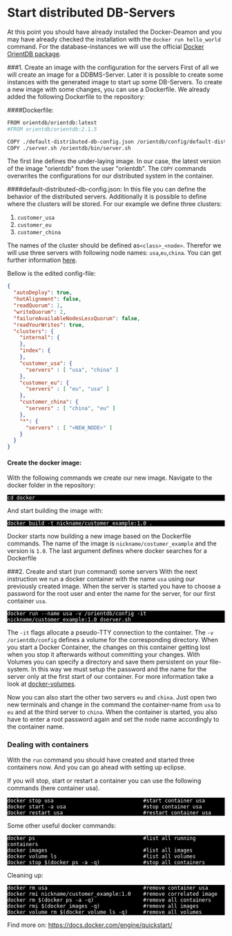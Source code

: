 # Start distributed DB-Servers
At this point you should have already installed the Docker-Deamon and you may have already checked the installation with the `docker run hello_world` command.
For the database-instances we will use the official [Docker OrientDB package](
https://hub.docker.com/r/orientdb/orientdb/).

###1. Create an image with the configuration for the servers
First of all we will create an image for a DDBMS-Server. Later it is possible to create some instances with the generated image to start up some DB-Servers. To create a new image with some changes, you can use a Dockerfile. We already added the following Dockerfile to the repository:

####Dockerfile:
```bash
FROM orientdb/orientdb:latest
#FROM orientdb/orientdb:2.1.5

COPY ./default-distributed-db-config.json /orientdb/config/default-distributed-db-config.json
COPY ./server.sh /orientdb/bin/server.sh
```    
The first line defines the under-laying image. In our case, the latest version of the image "orientdb" from the user "orientdb". The `COPY` commands overwrites the configurations for our distributed system in the container. 

####default-distributed-db-config.json:
In this file you can define the behavior of the distributed servers. Additionally it is possible to define where the clusters will be stored.
For our example we define three clusters:
1. `customer_usa`
2. `customer_eu`
3. `customer_china`
  
The names of the cluster should be defined as```<class>_<node>```. Therefor we will use three servers with following node names: `usa`,`eu`,`china`.
You can get further information [here](
http://orientdb.com/docs/2.0/orientdb.wiki/Distributed-Configuration.html#default-distributed-db-configjson).

Bellow is the edited config-file:
```json
{
  "autoDeploy": true,
  "hotAlignment": false,
  "readQuorum": 1,
  "writeQuorum": 2,
  "failureAvailableNodesLessQuorum": false,
  "readYourWrites": true,
  "clusters": {
    "internal": {
    },
    "index": {
    },
    "customer_usa": {
      "servers" : [ "usa", "china" ]
    },
    "customer_eu": {
      "servers" : [ "eu", "usa" ]
    },
    "customer_china": {
      "servers" : [ "china", "eu" ]
    },
    "*": {
      "servers" : [ "<NEW_NODE>" ]
    }
  }
}
```    

#### Create the docker image:
With the following commands we create our new image. Navigate to the docker folder in the repository:
<pre style="background-color:black; color:white"><code>cd docker
</code></pre>
    
And start building the image with:
<pre style="background-color:black; color:white"><code>docker build -t nickname/customer_example:1.0 .
</code></pre>
    
Docker starts now building a new image based on the Dockerfile commands. The name of the image is `nickname/costumer_example` and the version is `1.0`. The last argument defines where docker searches for a Dockerfile

###2. Create and start (run command) some servers
With the next instruction we run a docker container with the name `usa` using our previously created image. When the server is started you have to choose a password for the root user and enter the name for the server, for our first container `usa`. 
<pre style="background-color:black; color:white"><code>docker run --name usa -v /orientdb/config -it nickname/customer_example:1.0 dserver.sh
</code></pre>

The `-it` flags allocate a pseudo-TTY connection to the container. The `-v /orientdb/config` defines a volume for the corresponding directory. When you start a Docker Container, the changes on this container getting lost when you stop it afterwards without committing your changes. With Volumes you can specify a directory and save them persistent on your file-system. In this way we must setup the password and the name for the server only at the first start of our container. For more information take a look at [docker-volumes](https://docs.docker.com/engine/userguide/containers/dockervolumes/).  

Now you can also start the other two servers `eu` and `china`. Just open two new terminals and change in the command the container-name from `usa` to `eu` and at the third server to `china`. When the container is started, you also have to enter a root password again and set the node name accordingly to the container name.

### Dealing with containers
With the `run` command you should have created and started three containers now. And you can go ahead with setting up eclipse.  

If you will stop, start or restart a container you can use the following commands (here container usa).
<pre style="background-color:black; color:white"><code>docker stop usa                             #start container usa
docker start -a usa                         #stop container usa
docker restart usa                          #restart container usa
</code></pre>

Some other useful docker commands:
<pre style="background-color:black; color:white"><code>docker ps                                   #list all running containers
docker images                               #list all images
docker volume ls                            #list all volumes
docker stop $(docker ps -a -q)              #stop all containers
</code></pre>

Cleaning up:
<pre style="background-color:black; color:white"><code>docker rm usa                               #remove container usa
docker rmi nickname/customer_example:1.0    #remove correlated image
docker rm $(docker ps -a -q)                #remove all containers
docker rmi $(docker images -q)              #remove all images
docker volume rm $(docker volume ls -q)     #remove all volumes
</code></pre>

Find more on:
https://docs.docker.com/engine/quickstart/




